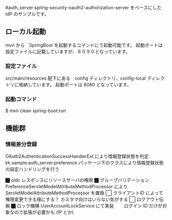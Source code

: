#auth_server
spring-security-oauth2-authorization-server をベースにした IdP のサンプルです。

## ローカル起動
mvn から　SpringBoot を起動するコマンドにて起動可能です。 起動ポートは設定ファイルに記載していますが、８０９０となっています。

### 設定ファイル
src/main/resources 配下にある　config ディレクトリ、config-local ディレクトリに格納しています。
起動ポートは 8080 となっています。

### 起動コマンド
$ mvn clean spring-boot:run

## 機能群
### 情報差分登録
OAuth2AuthenticationSuccessHandlerExt により情報登録状態を判定
kk.sample.auth_server.preference パッケージ下のクラスにより情報登録状態の設定ハンドリングを行う

⬛︎ oidc レスポンスにリソースサーバの権限
⬛︎ グループバリデーション
	PreferenceServletModelAttributeMethodProcessor により
	ServletModelAttributeMethodProcessor を置換
⬜︎ クライアントID によって権限変更できる様にする？
	カスタマ向けはいらない気がする
⬜︎ ログアウト伝搬
⬛︎ ロック機構
	UserAccountLockService にて実装
　　ログイン ID だけが対象なので拡張が必要かも (IP とか)

